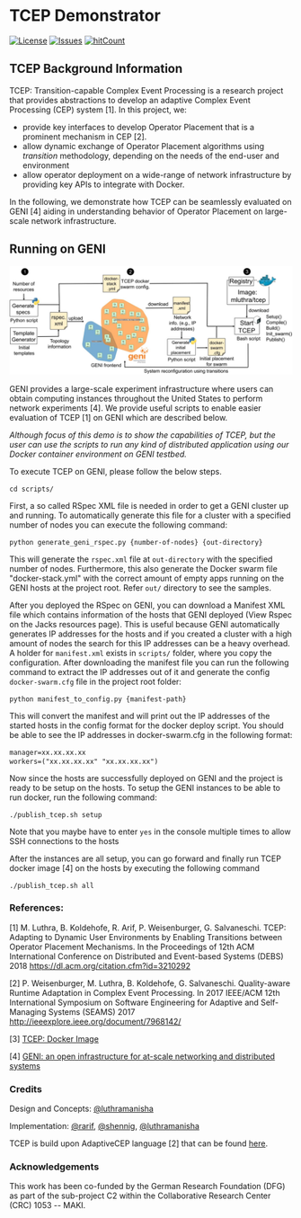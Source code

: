 # TCEP Demonstrator

[![License](https://img.shields.io/github/license/luthramanisha/TCEP-Demo.svg)](https://github.com/luthramanisha/TCEP-Demo)
[![Issues](https://img.shields.io/github/issues/luthramanisha/TCEP-Demo.svg)](https://github.com/luthramanisha/TCEP-Demo)
[![hitCount](http://hits.dwyl.io/luthramanisha/TCEP-Demo.svg)](http://hits.dwyl.io/luthramanisha/TCEP-Demo)

## TCEP Background Information
TCEP: Transition-capable Complex Event Processing is a research project that provides abstractions to develop an adaptive Complex Event Processing (CEP) system [1]. In this project, we: 
* provide key interfaces to develop Operator Placement that is a prominent mechanism in CEP [2]. 
* allow dynamic exchange of Operator Placement algorithms using *transition* methodology, depending on the needs of the end-user and environment 
* allow operator deployment on a wide-range of network infrastructure by providing key APIs to integrate with Docker.

In the following, we demonstrate how TCEP can be seamlessly evaluated on GENI [4] aiding in understanding behavior of Operator Placement on large-scale network infrastructure. 

## Running on GENI
![TCEP on GENI workflow](/figures/Workflow.JPG)

GENI provides a large-scale experiment infrastructure where users can obtain computing instances throughout the United States to perform network experiments [4].
We provide useful scripts to enable easier evaluation of TCEP [1] on GENI which are described below. 

*Although focus of this demo is to show the capabilities of TCEP, but the user can use the scripts to run *any* kind of distributed application using our Docker container environment on GENI testbed.*

To execute TCEP on GENI, please follow the below steps.

```
cd scripts/
```

First, a so called RSpec XML file is needed in order to get a GENI cluster up and running. To automatically generate this file for a cluster with a specified number of nodes you can execute the following command:

```
python generate_geni_rspec.py {number-of-nodes} {out-directory}
```

This will generate the `rspec.xml` file at `out-directory` with the specified number of nodes. Furthermore, this also generate the Docker swarm file "docker-stack.yml" with the correct amount of empty apps running on the GENI hosts at the project root. Refer `out/` directory to see the samples. 

After you deployed the RSpec on GENI, you can download a Manifest XML file which contains information of the hosts that GENI deployed (View Rspec on the Jacks resources page). This is useful because GENI automatically generates IP addresses for the hosts and if you created a cluster with a high amount of nodes the search for this IP addresses can be a heavy overhead. A holder for `manifest.xml` exists in `scripts/` folder, where you copy the configuration.
After downloading the manifest file you can run the following command to extract the IP addresses out of it and generate the config `docker-swarm.cfg` file in the project root folder:

```
python manifest_to_config.py {manifest-path}
```

This will convert the manifest and will print out the IP addresses of the started hosts in the config format for the docker deploy script. You should be able to see the IP addresses in docker-swarm.cfg in the following format: 

```
manager=xx.xx.xx.xx
workers=("xx.xx.xx.xx" "xx.xx.xx.xx")
```

Now since the hosts are successfully deployed on GENI and the project is ready to be setup on the hosts. To setup the GENI instances to be able to run docker, run the following command:

```
./publish_tcep.sh setup
```

Note that you maybe have to enter `yes` in the console multiple times to allow SSH connections to the hosts

After the instances are all setup, you can go forward and finally run TCEP docker image [4] on the hosts by executing the following command

```
./publish_tcep.sh all
```

### References:

[1] M. Luthra, B. Koldehofe, R. Arif, P. Weisenburger, G. Salvaneschi. TCEP: Adapting to Dynamic User Environments by Enabling Transitions between Operator Placement Mechanisms. In the Proceedings of 12th ACM International Conference on Distributed and Event-based Systems (DEBS) 2018
https://dl.acm.org/citation.cfm?id=3210292

[2] P. Weisenburger, M. Luthra, B. Koldehofe, G. Salvaneschi. Quality-aware Runtime Adaptation in Complex Event Processing. In 2017 IEEE/ACM 12th International Symposium on Software Engineering for Adaptive and Self-Managing Systems (SEAMS) 2017
http://ieeexplore.ieee.org/document/7968142/

[3] [TCEP: Docker Image](https://hub.docker.com/r/mluthra/tcep/)

[4] [GENI: an open infrastructure for at-scale networking and distributed systems](https://www.geni.net/)

### Credits
Design and Concepts: [@luthramanisha](https://github.com/luthramanisha/)

Implementation: [@rarif](https://github.com/raq154), [@shennig](https://github.com/ocastx), [@luthramanisha](https://github.com/luthramanisha/)

TCEP is build upon AdaptiveCEP language [2] that can be found [here](https://github.com/pweisenburger/AdaptiveCEP). 

### Acknowledgements

This work has been co-funded by the German Research Foundation (DFG) as part of the sub-project C2 within the Collaborative Research Center (CRC) 1053 -- MAKI.
